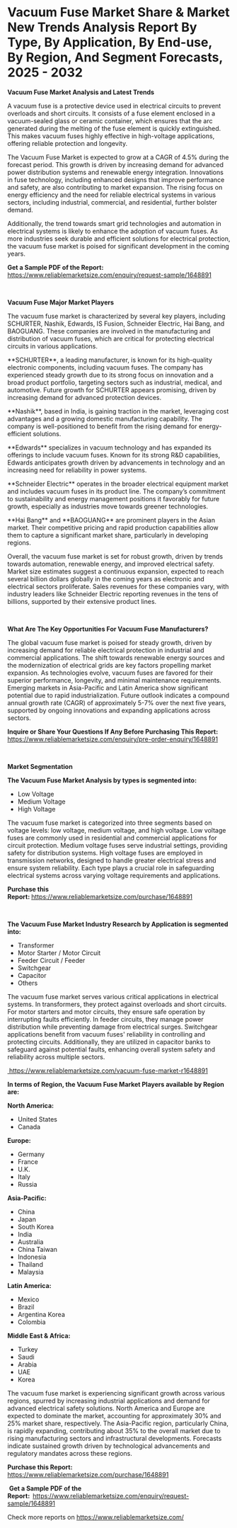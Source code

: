<p><h1>Vacuum Fuse Market Share & Market New Trends Analysis Report By Type, By Application, By End-use, By Region, And Segment Forecasts, 2025 - 2032</h1></p><p><strong>Vacuum Fuse Market Analysis and Latest Trends</strong></p>
<p><p>A vacuum fuse is a protective device used in electrical circuits to prevent overloads and short circuits. It consists of a fuse element enclosed in a vacuum-sealed glass or ceramic container, which ensures that the arc generated during the melting of the fuse element is quickly extinguished. This makes vacuum fuses highly effective in high-voltage applications, offering reliable protection and longevity.</p><p>The Vacuum Fuse Market is expected to grow at a CAGR of 4.5% during the forecast period. This growth is driven by increasing demand for advanced power distribution systems and renewable energy integration. Innovations in fuse technology, including enhanced designs that improve performance and safety, are also contributing to market expansion. The rising focus on energy efficiency and the need for reliable electrical systems in various sectors, including industrial, commercial, and residential, further bolster demand.</p><p>Additionally, the trend towards smart grid technologies and automation in electrical systems is likely to enhance the adoption of vacuum fuses. As more industries seek durable and efficient solutions for electrical protection, the vacuum fuse market is poised for significant development in the coming years.</p></p>
<p><strong>Get a Sample PDF of the Report:&nbsp;</strong> <a href="https://www.reliablemarketsize.com/enquiry/request-sample/1648891?utm_campaign=2626&utm_medium=2&utm_source=Github&utm_content=ia&utm_term=07042025&utm_id=vacuum-fuse">https://www.reliablemarketsize.com/enquiry/request-sample/1648891</a></p>
<p>&nbsp;</p>
<p><strong>Vacuum Fuse Major Market Players</strong></p>
<p><p>The vacuum fuse market is characterized by several key players, including SCHURTER, Nashik, Edwards, IS Fusion, Schneider Electric, Hai Bang, and BAOGUANG. These companies are involved in the manufacturing and distribution of vacuum fuses, which are critical for protecting electrical circuits in various applications.</p><p>**SCHURTER**, a leading manufacturer, is known for its high-quality electronic components, including vacuum fuses. The company has experienced steady growth due to its strong focus on innovation and a broad product portfolio, targeting sectors such as industrial, medical, and automotive. Future growth for SCHURTER appears promising, driven by increasing demand for advanced protection devices.</p><p>**Nashik**, based in India, is gaining traction in the market, leveraging cost advantages and a growing domestic manufacturing capability. The company is well-positioned to benefit from the rising demand for energy-efficient solutions.</p><p>**Edwards** specializes in vacuum technology and has expanded its offerings to include vacuum fuses. Known for its strong R&D capabilities, Edwards anticipates growth driven by advancements in technology and an increasing need for reliability in power systems.</p><p>**Schneider Electric** operates in the broader electrical equipment market and includes vacuum fuses in its product line. The company’s commitment to sustainability and energy management positions it favorably for future growth, especially as industries move towards greener technologies.</p><p>**Hai Bang** and **BAOGUANG** are prominent players in the Asian market. Their competitive pricing and rapid production capabilities allow them to capture a significant market share, particularly in developing regions.</p><p>Overall, the vacuum fuse market is set for robust growth, driven by trends towards automation, renewable energy, and improved electrical safety. Market size estimates suggest a continuous expansion, expected to reach several billion dollars globally in the coming years as electronic and electrical sectors proliferate. Sales revenues for these companies vary, with industry leaders like Schneider Electric reporting revenues in the tens of billions, supported by their extensive product lines.</p></p>
<p>&nbsp;</p>
<p><strong>What Are The Key Opportunities For Vacuum Fuse Manufacturers?</strong></p>
<p><p>The global vacuum fuse market is poised for steady growth, driven by increasing demand for reliable electrical protection in industrial and commercial applications. The shift towards renewable energy sources and the modernization of electrical grids are key factors propelling market expansion. As technologies evolve, vacuum fuses are favored for their superior performance, longevity, and minimal maintenance requirements. Emerging markets in Asia-Pacific and Latin America show significant potential due to rapid industrialization. Future outlook indicates a compound annual growth rate (CAGR) of approximately 5-7% over the next five years, supported by ongoing innovations and expanding applications across sectors.</p></p>
<p><strong>Inquire or Share Your Questions If Any Before Purchasing This Report:</strong> <a href="https://www.reliablemarketsize.com/enquiry/pre-order-enquiry/1648891?utm_campaign=2626&utm_medium=2&utm_source=Github&utm_content=ia&utm_term=07042025&utm_id=vacuum-fuse">https://www.reliablemarketsize.com/enquiry/pre-order-enquiry/1648891</a></p>
<p>&nbsp;</p>
<p><strong>Market Segmentation</strong></p>
<p><strong>The Vacuum Fuse Market Analysis by types is segmented into:</strong></p>
<p><ul><li>Low Voltage</li><li>Medium Voltage</li><li>High Voltage</li></ul></p>
<p><p>The vacuum fuse market is categorized into three segments based on voltage levels: low voltage, medium voltage, and high voltage. Low voltage fuses are commonly used in residential and commercial applications for circuit protection. Medium voltage fuses serve industrial settings, providing safety for distribution systems. High voltage fuses are employed in transmission networks, designed to handle greater electrical stress and ensure system reliability. Each type plays a crucial role in safeguarding electrical systems across varying voltage requirements and applications.</p></p>
<p><strong>Purchase this Report:&nbsp;</strong><a href="https://www.reliablemarketsize.com/purchase/1648891?utm_campaign=2626&utm_medium=2&utm_source=Github&utm_content=ia&utm_term=07042025&utm_id=vacuum-fuse">https://www.reliablemarketsize.com/purchase/1648891</a></p>
<p>&nbsp;</p>
<p><strong>The Vacuum Fuse Market Industry Research by Application is segmented into:</strong></p>
<p><ul><li>Transformer</li><li>Motor Starter / Motor Circuit</li><li>Feeder Circuit / Feeder</li><li>Switchgear</li><li>Capacitor</li><li>Others</li></ul></p>
<p><p>The vacuum fuse market serves various critical applications in electrical systems. In transformers, they protect against overloads and short circuits. For motor starters and motor circuits, they ensure safe operation by interrupting faults efficiently. In feeder circuits, they manage power distribution while preventing damage from electrical surges. Switchgear applications benefit from vacuum fuses' reliability in controlling and protecting circuits. Additionally, they are utilized in capacitor banks to safeguard against potential faults, enhancing overall system safety and reliability across multiple sectors.</p></p>
<p><a href="https://www.reliablemarketsize.com/vacuum-fuse-market-r1648891?utm_campaign=2626&utm_medium=2&utm_source=Github&utm_content=ia&utm_term=07042025&utm_id=vacuum-fuse">&nbsp;https://www.reliablemarketsize.com/vacuum-fuse-market-r1648891</a></p>
<p><strong>In terms of Region, the Vacuum Fuse Market Players available by Region are:</strong></p>
<p>
    <p> <strong> North America: </strong>
        <ul>
            <li>United States</li>
            <li>Canada</li>
        </ul>
        </p> 
    <p> <strong> Europe: </strong>
        <ul>
            <li>Germany</li>
            <li>France</li>
            <li>U.K.</li>
            <li>Italy</li>
            <li>Russia</li>
        </ul>
        </p> 
    <p> <strong> Asia-Pacific: </strong>
        <ul>
            <li>China</li>
            <li>Japan</li>
            <li>South Korea</li>
            <li>India</li>
            <li>Australia</li>
            <li>China Taiwan</li>
            <li>Indonesia</li>
            <li>Thailand</li>
            <li>Malaysia</li>
        </ul>
        </p> 
    <p> <strong> Latin America: </strong>
        <ul>
            <li>Mexico</li>
            <li>Brazil</li>
            <li>Argentina Korea</li>
            <li>Colombia</li>
        </ul>
        </p> 
    <p> <strong> Middle East & Africa: </strong>
        <ul>
            <li>Turkey</li>
            <li>Saudi</li>
            <li>Arabia</li>
            <li>UAE</li>
            <li>Korea</li>
        </ul>
    </p>
    </p>
<p><p>The vacuum fuse market is experiencing significant growth across various regions, spurred by increasing industrial applications and demand for advanced electrical safety solutions. North America and Europe are expected to dominate the market, accounting for approximately 30% and 25% market share, respectively. The Asia-Pacific region, particularly China, is rapidly expanding, contributing about 35% to the overall market due to rising manufacturing sectors and infrastructural developments. Forecasts indicate sustained growth driven by technological advancements and regulatory mandates across these regions.</p></p>
<p><strong>Purchase this Report: </strong><a href="https://www.reliablemarketsize.com/purchase/1648891?utm_campaign=2626&utm_medium=2&utm_source=Github&utm_content=ia&utm_term=07042025&utm_id=vacuum-fuse">https://www.reliablemarketsize.com/purchase/1648891</a></p>
<p>&nbsp;<strong>Get a Sample PDF of the Report:&nbsp;&nbsp;</strong><a href="https://www.reliablemarketsize.com/enquiry/request-sample/1648891?utm_campaign=2626&utm_medium=2&utm_source=Github&utm_content=ia&utm_term=07042025&utm_id=vacuum-fuse">https://www.reliablemarketsize.com/enquiry/request-sample/1648891</a></p>
<p><strong></strong></p>
<p>Check more reports on <a href="https://www.reliablemarketsize.com/?utm_campaign=2626&utm_medium=2&utm_source=Github&utm_content=ia&utm_term=07042025&utm_id=vacuum-fuse">https://www.reliablemarketsize.com/</a></p>